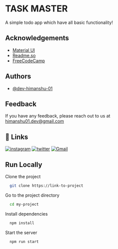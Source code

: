 
# TASK MASTER

A simple todo app which have all basic functionality!






## Acknowledgements
 - [Material UI](https://mui.com/)
 - [Readme.so](https://readme.so/)
 - [FreeCodeCamp](https://www.freecodecamp.org/)

## Authors
- [@dev-himanshu-01](https://github.com/dev-himanshu-01)


## Feedback

If you have any feedback, please reach out to us at himanshu01.dev@gmail.com


## 🔗 Links

[![instagram](https://img.shields.io/badge/instagram-d62976?style=for-the-badge&logo=instagram&logoColor=pink)](https://www.instagram.com/palverse_/) [![twitter](https://img.shields.io/badge/twitter-1DA1F2?style=for-the-badge&logo=twitter&logoColor=white)](https://twitter.com/garadiya0)
[![Gmail](https://img.shields.io/badge/gmail-c71610?style=for-the-badge&logo=gmail&logoColor=white)](emailto:himanshu01.dev@gmail.com)





## Run Locally

Clone the project

```bash
  git clone https://link-to-project
```

Go to the project directory

```bash
  cd my-project
```

Install dependencies

```bash
  npm install
```

Start the server

```bash
  npm run start
```

